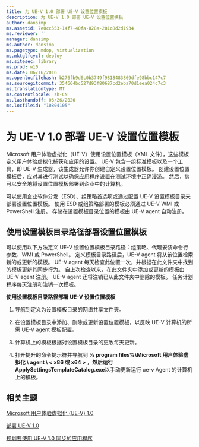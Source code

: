 ```yaml
---
title: 为 UE-V 1.0 部署 UE-V 设置位置模板
description: 为 UE-V 1.0 部署 UE-V 设置位置模板
author: dansimp
ms.assetid: 7e0cc553-14f7-40fa-828a-281c8d2d1934
ms.reviewer: ''
manager: dansimp
ms.author: dansimp
ms.pagetype: mdop, virtualization
ms.mktglfcycl: deploy
ms.sitesec: library
ms.prod: w10
ms.date: 06/16/2016
ms.openlocfilehash: b276fb9d6c0b3749f9818483869dfe98bbc147c7
ms.sourcegitcommit: 354664bc527d93f80687cd2eba70d1eea024c7c3
ms.translationtype: MT
ms.contentlocale: zh-CN
ms.lasthandoff: 06/26/2020
ms.locfileid: "10804105"
---
```

# 为 UE-V 1.0 部署 UE-V 设置位置模板


Microsoft 用户体验虚拟化（UE-V）使用设置位置模板（XML 文件），这些模板定义用户体验虚拟化捕获和应用的设置。 UE-V 包含一组标准模板以及一个工具，即 UE-V 生成器，该生成器允许你创建自定义设置位置模板。 创建设置位置模板后，应对其进行测试以确保应用程序设置在测试环境中正确漫游。 然后，您可以安全地将设置位置模板部署到企业中的计算机。

可以使用企业软件分发（ESD）、组策略首选项或通过配置 UE-V 设置模板目录来部署设置位置模板。 使用 ESD 或组策略部署的模板必须通过 UE-V WMI 或 PowerShell 注册。 存储在设置模板目录位置的模板由 UE-V agent 自动注册。

## 使用设置模板目录路径部署设置位置模板


可以使用以下方法定义 UE-V 设置位置模板目录路径：组策略、代理安装命令行参数、WMI 或 PowerShell。 定义模板目录路径后，UE-V agent 将从该位置检索新的或更新的模板。 UE-V agent 每天检查此位置一次，并根据在此文件夹中找到的模板更新其同步行为。 自上次检查以来，在此文件夹中添加或更新的模板由 UE-V agent 注册。 UE-V agent 还将注销已从此文件夹中删除的模板。 任务计划程序每天注册和注销一次模板。

**使用设置模板目录路径部署 UE-V 设置位置模板**

1.  导航到定义为设置模板目录的网络共享文件夹。

2.  在设置模板目录中添加、删除或更新设置位置模板，以反映 UE-V 计算机的所需 UE-V agent 模板配置。

3.  计算机上的模板根据对设置模板目录的更改每天更新。

4.  打开提升的命令提示符并导航到 **% program files%\\Microsoft 用户体验虚拟化 \\ agent \ &lt; x86 或 x64 &gt; **，然后运行**ApplySettingsTemplateCatalog.exe**以手动更新运行 ue-v Agent 的计算机上的模板。

## 相关主题


[Microsoft 用户体验虚拟化 (UE-V) 1.0](index.md)

[部署 UE-V 1.0](deploying-ue-v-10.md)

[规划要使用 UE-V 1.0 同步的应用程序](planning-which-applications-to-synchronize-with-ue-v-10.md)

 

 





